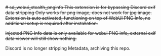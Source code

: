 ~~# sd_webui_stealth_pnginfo
This extension is for bypassing Discord exif data stripping
Only works for png image, does not work for jpg image. 
Extension is auto activated, functioning on top of WebUI PNG Info, no additional setup is required after installation.~~

~~Injected PNG Info data is only available for webui PNG info, external exif data viewer will still show nothing.~~

Discord is no longer stripping Metadata, archiving this repo.
